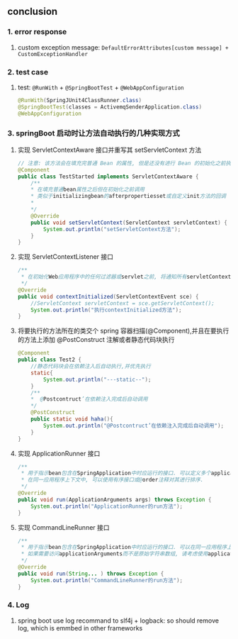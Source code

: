 ## conclusion

### 1. error response

1. custom exception message: `DefaultErrorAttributes[custom message] + CustomExceptionHandler`

### 2. test case

1. test: `@RunWith` + `@SpringBootTest` + `@WebAppConfiguration`
   ```java
   @RunWith(SpringJUnit4ClassRunner.class)
   @SpringBootTest(classes = ActivemqSenderApplication.class)
   @WebAppConfiguration
   ```

### 3. springBoot 启动时让方法自动执行的几种实现方式

1. 实现 ServletContextAware 接口并重写其 setServletContext 方法

   ```java
   // 注意: 该方法会在填充完普通 Bean 的属性, 但是还没有进行 Bean 的初始化之前执行　
   @Component
   public class TestStarted implements ServletContextAware {
       /**
       * 在填充普通bean属性之后但在初始化之前调用
       * 类似于initializingbean的afterpropertiesset或自定义init方法的回调
       *
       */
       @Override
       public void setServletContext(ServletContext servletContext) {
           System.out.println("setServletContext方法");
       }
   }
   ```

2. 实现 ServletContextListener 接口

   ```java
   /**
    * 在初始化Web应用程序中的任何过滤器或servlet之前, 将通知所有servletContextListener上下文初始化.
    */
   @Override
   public void contextInitialized(ServletContextEvent sce) {
       //ServletContext servletContext = sce.getServletContext();
       System.out.println("执行contextInitialized方法");
   }
   ```

3. 将要执行的方法所在的类交个 spring 容器扫描(@Component),并且在要执行的方法上添加 @PostConstruct 注解或者静态代码块执行

   ```java
   @Component
   public class Test2 {
       //静态代码块会在依赖注入后自动执行,并优先执行
       static{
           System.out.println("---static--");
       }
       /**
       *  @Postcontruct’在依赖注入完成后自动调用
       */
       @PostConstruct
       public static void haha(){
           System.out.println("@Postcontruct’在依赖注入完成后自动调用");
       }
   }
   ```

4. 实现 ApplicationRunner 接口

   ```java
   /**
    * 用于指示bean包含在SpringApplication中时应运行的接口. 可以定义多个applicationrunner bean
    * 在同一应用程序上下文中, 可以使用有序接口或@order注释对其进行排序.
    */
   @Override
   public void run(ApplicationArguments args) throws Exception {
       System.out.println("ApplicationRunner的run方法");
   }
   ```

5. 实现 CommandLineRunner 接口
   ```java
   /**
    * 用于指示bean包含在SpringApplication中时应运行的接口. 可以在同一应用程序上下文中定义多个commandlinerunner bean, 并且可以使用有序接口或@order注释对其进行排序.
    * 如果需要访问applicationArguments而不是原始字符串数组, 请考虑使用applicationrunner.
    */
   @Override
   public void run(String... ) throws Exception {
       System.out.println("CommandLineRunner的run方法");
   }
   ```

### 4. Log

1. spring boot use log recommand to slf4j + logback: so should remove log, which is emmbed in other frameworks
